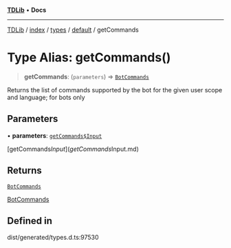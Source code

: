 [**TDLib**](../../../../../../README.md) • **Docs**

***

[TDLib](../../../../../../modules.md) / [index](../../../../../README.md) / [types](../../../README.md) / [default](../README.md) / getCommands

# Type Alias: getCommands()

> **getCommands**: (`parameters`) => [`BotCommands`](BotCommands-1.md)

Returns the list of commands supported by the bot for the given user scope and language; for bots only

## Parameters

• **parameters**: [`getCommands$Input`](getCommands$Input.md)

[getCommands$Input](getCommands$Input.md)

## Returns

[`BotCommands`](BotCommands-1.md)

[BotCommands](BotCommands-1.md)

## Defined in

dist/generated/types.d.ts:97530
